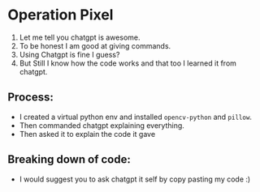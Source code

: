 # Operation Pixel
1. Let me tell you chatgpt is awesome.
2. To be honest I am good at giving commands.
3. Using Chatgpt is fine I guess?
4. But Still I know how the code works and that too I learned it from chatgpt.

## Process:
* I created a virtual python env and installed `opencv-python` and `pillow`.
* Then commanded chatgpt explaining everything.
* Then asked it to explain the code it gave 

## Breaking down of code:
* I would suggest you to ask chatgpt it self by copy pasting my code :)


